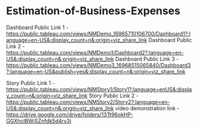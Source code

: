 # Estimation-of-Business-Expenses

Dashboard Public Link 1 - https://public.tableau.com/views/NMDemo_16965710106700/Dashboard1?:language=en-US&:display_count=n&:origin=viz_share_link
Dashboard Public Link 2 - https://public.tableau.com/views/NMDemo1/Dashboard2?:language=en-US&:display_count=n&:origin=viz_share_link
Dashboard Public Link 3 - https://public.tableau.com/views/NMDemo3_16968515065840/Dashboard3?:language=en-US&publish=yes&:display_count=n&:origin=viz_share_link

Story Public Link 1 - https://public.tableau.com/views/NMStory1/Story1?:language=enUS&:display_count=n&:origin=viz_share_link
Story Public Link 2 - https://public.tableau.com/views/NMStory2/Story2?:language=en-US&:display_count=n&:origin=viz_share_link
video demonstration link - https://drive.google.com/drive/folders/13Tt96okHP-GGXhcIBWjSZnfdk5d4rv3j
